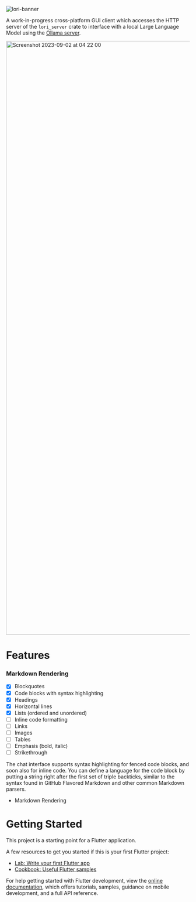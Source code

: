 ![lori-banner](https://github.com/spectrachrome/ollama-chat/assets/94269527/9596ca59-1147-492f-900c-eb647325bba2)

A work-in-progress cross-platform GUI client which accesses the HTTP server of the `lori_server` crate to interface with a local Large Language Model using the [Ollama server](https://ollama.ai/).

<!--
Furthermore providing the ability to inject information into the system programmatically with a plugin system, for example to do a web search and integrating the results to provide up-to-date information if deemed necessary or to implement mechanisms for long-term memory for the chatbot.
-->

<img width="1622" alt="Screenshot 2023-09-02 at 04 22 00" src="https://github.com/spectrachrome/ollama-chat/assets/94269527/b22379a2-3dad-4dba-98d3-1a5b6bd08569">

# Features

### Markdown Rendering

- [x] Blockquotes
- [x] Code blocks with syntax highlighting
- [x] Headings
- [x] Horizontal lines
- [x] Lists (ordered and unordered)
- [ ] Inline code formatting
- [ ] Links
- [ ] Images
- [ ] Tables
- [ ] Emphasis (bold, italic)
- [ ] Strikethrough

The chat interface supports syntax highlighting for fenced code blocks, and soon also for inline code. You can define a language for the code block by putting a string right after the first set of triple backticks, similar to the syntax found in GitHub Flavored Markdown and other common Markdown parsers.

* Markdown Rendering

# Getting Started

This project is a starting point for a Flutter application.

A few resources to get you started if this is your first Flutter project:

- [Lab: Write your first Flutter app](https://docs.flutter.dev/get-started/codelab)
- [Cookbook: Useful Flutter samples](https://docs.flutter.dev/cookbook)

For help getting started with Flutter development, view the
[online documentation](https://docs.flutter.dev/), which offers tutorials,
samples, guidance on mobile development, and a full API reference.
